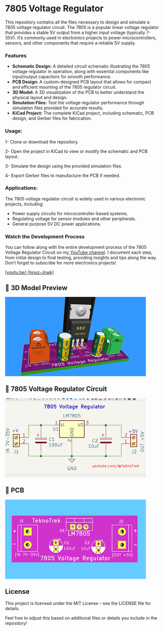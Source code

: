 # 7805 Voltage Regulator
 This repository contains all the files necessary to design and simulate a 7805 voltage regulator circuit. The 7805 is a popular linear voltage regulator that provides a stable 5V output from a higher input voltage (typically 7-35V). It’s commonly used in electronics projects to power microcontrollers, sensors, and other components that require a reliable 5V supply.

### Features
- **Schematic Design:** A detailed circuit schematic illustrating the 7805 voltage regulator in operation, along with essential components like input/output capacitors for smooth performance.
- **PCB Design:** A custom-designed PCB layout that allows for compact and efficient mounting of the 7805 regulator circuit.
- **3D Model:** A 3D visualization of the PCB to better understand the physical layout and design.
- **Simulation Files:** Test the voltage regulator performance through simulation files provided for accurate results.
- **KiCad Project:** The complete KiCad project, including schematic, PCB design, and Gerber files for fabrication.
### Usage:
1- Clone or download the repository.

2- Open the project in KiCad to view or modify the schematic and PCB layout.

3- Simulate the design using the provided simulation files.

4- Export Gerber files to manufacture the PCB if needed.
### Applications:
The 7805 voltage regulator circuit is widely used in various electronic projects, including:

- Power supply circuits for microcontroller-based systems.
- Regulating voltage for sensor modules and other peripherals.
- General purpose 5V DC power applications.

### Watch the Development Process
You can follow along with the entire development process of the 7805 Voltage Regulator Circuit on my[ YouTube channel](https://youtu.be/-1nnuz-Jnwk). I document each step, from initial design to final testing, providing insights and tips along the way. Don’t forget to subscribe for more electronics projects!

[[youtu.be/-1nnuz-Jnwk]](https://youtu.be/-1nnuz-Jnwk)

## 📸 3D Model Preview
<img align="center" alt="3D Model Preview" src="https://raw.githubusercontent.com/TeknoTrek/7805-Voltage-Regulator/refs/heads/main/images/7805-Voltage-Regulator.jpg">

## 📸 7805 Voltage Regulator Circuit
<img align="center" alt="7805 Voltage Regulator Circuit" src="https://raw.githubusercontent.com/TeknoTrek/7805-Voltage-Regulator/refs/heads/main/images/7805-voltage-regulator-03.jpg">

## 📸 PCB
<img align="center"  alt="PCB" src="https://raw.githubusercontent.com/TeknoTrek/7805-Voltage-Regulator/refs/heads/main/images/7805-voltage-regulator-02.jpg">

## License
This project is licensed under the MIT License – see the LICENSE file for details.

Feel free to adjust this based on additional files or details you include in the repository!
